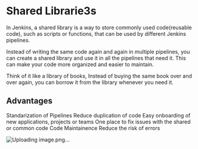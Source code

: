 # Shared Librarie3s
In Jenkins, a shared library is a way to store commonly used code(reusable code), such as scripts or functions, that can be used by different Jenkins pipelines.

Instead of writing the same code again and again in multiple pipelines, you can create a shared library and use it in all the pipelines that need it. This can make your code more organized and easier to maintain.

Think of it like a library of books, Instead of buying the same book over and over again, you can borrow it from the library whenever you need it.

## Advantages
Standarization of Pipelines
Reduce duplication of code
Easy onboarding of new applications, projects or teams
One place to fix issues with the shared or common code
Code Maintainence
Reduce the risk of errors


![Uploading image.png…]()

